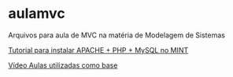 ﻿# aulamvc
Arquivos para aula de MVC na matéria de Modelagem de Sistemas

[Tutorial para instalar APACHE + PHP + MySQL no MINT](https://matheuslima.com.br/instalando-o-apache-php-72-mysql-lamp "Tutorial LAMP" )

[Vídeo Aulas utilizadas como base](https://laracasts.com/series/php-for-beginners "Laracasts | PHP for Beginners")